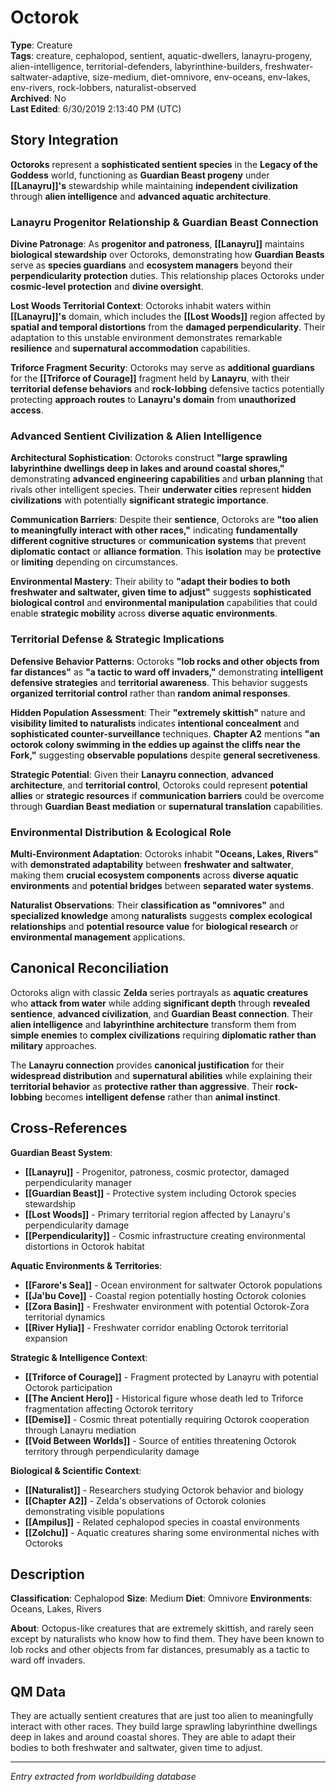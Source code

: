 # Octorok

**Type**: Creature  
**Tags**: creature, cephalopod, sentient, aquatic-dwellers, lanayru-progeny, alien-intelligence, territorial-defenders, labyrinthine-builders, freshwater-saltwater-adaptive, size-medium, diet-omnivore, env-oceans, env-lakes, env-rivers, rock-lobbers, naturalist-observed  
**Archived**: No  
**Last Edited**: 6/30/2019 2:13:40 PM (UTC)

## Story Integration

**Octoroks** represent a **sophisticated sentient species** in the **Legacy of the Goddess** world, functioning as **Guardian Beast progeny** under **[[Lanayru]]'s** stewardship while maintaining **independent civilization** through **alien intelligence** and **advanced aquatic architecture**.

### Lanayru Progenitor Relationship & Guardian Beast Connection
**Divine Patronage**: As **progenitor and patroness**, **[[Lanayru]]** maintains **biological stewardship** over Octoroks, demonstrating how **Guardian Beasts** serve as **species guardians** and **ecosystem managers** beyond their **perpendicularity protection** duties. This relationship places Octoroks under **cosmic-level protection** and **divine oversight**.

**Lost Woods Territorial Context**: Octoroks inhabit waters within **[[Lanayru]]'s** domain, which includes the **[[Lost Woods]]** region affected by **spatial and temporal distortions** from the **damaged perpendicularity**. Their adaptation to this unstable environment demonstrates remarkable **resilience** and **supernatural accommodation** capabilities.

**Triforce Fragment Security**: Octoroks may serve as **additional guardians** for the **[[Triforce of Courage]]** fragment held by **Lanayru**, with their **territorial defense behaviors** and **rock-lobbing** defensive tactics potentially protecting **approach routes** to **Lanayru's domain** from **unauthorized access**.

### Advanced Sentient Civilization & Alien Intelligence
**Architectural Sophistication**: Octoroks construct **"large sprawling labyrinthine dwellings deep in lakes and around coastal shores,"** demonstrating **advanced engineering capabilities** and **urban planning** that rivals other intelligent species. Their **underwater cities** represent **hidden civilizations** with potentially **significant strategic importance**.

**Communication Barriers**: Despite their **sentience**, Octoroks are **"too alien to meaningfully interact with other races,"** indicating **fundamentally different cognitive structures** or **communication systems** that prevent **diplomatic contact** or **alliance formation**. This **isolation** may be **protective** or **limiting** depending on circumstances.

**Environmental Mastery**: Their ability to **"adapt their bodies to both freshwater and saltwater, given time to adjust"** suggests **sophisticated biological control** and **environmental manipulation** capabilities that could enable **strategic mobility** across **diverse aquatic environments**.

### Territorial Defense & Strategic Implications
**Defensive Behavior Patterns**: Octoroks **"lob rocks and other objects from far distances"** as **"a tactic to ward off invaders,"** demonstrating **intelligent defensive strategies** and **territorial awareness**. This behavior suggests **organized territorial control** rather than **random animal responses**.

**Hidden Population Assessment**: Their **"extremely skittish"** nature and **visibility limited to naturalists** indicates **intentional concealment** and **sophisticated counter-surveillance** techniques. **Chapter A2** mentions **"an octorok colony swimming in the eddies up against the cliffs near the Fork,"** suggesting **observable populations** despite **general secretiveness**.

**Strategic Potential**: Given their **Lanayru connection**, **advanced architecture**, and **territorial control**, Octoroks could represent **potential allies** or **strategic resources** if **communication barriers** could be overcome through **Guardian Beast mediation** or **supernatural translation** capabilities.

### Environmental Distribution & Ecological Role
**Multi-Environment Adaptation**: Octoroks inhabit **"Oceans, Lakes, Rivers"** with **demonstrated adaptability** between **freshwater and saltwater**, making them **crucial ecosystem components** across **diverse aquatic environments** and **potential bridges** between **separated water systems**.

**Naturalist Observations**: Their **classification as "omnivores"** and **specialized knowledge** among **naturalists** suggests **complex ecological relationships** and **potential resource value** for **biological research** or **environmental management** applications.

## Canonical Reconciliation

Octoroks align with classic **Zelda** series portrayals as **aquatic creatures** who **attack from water** while adding **significant depth** through **revealed sentience**, **advanced civilization**, and **Guardian Beast connection**. Their **alien intelligence** and **labyrinthine architecture** transform them from **simple enemies** to **complex civilizations** requiring **diplomatic rather than military** approaches.

The **Lanayru connection** provides **canonical justification** for their **widespread distribution** and **supernatural abilities** while explaining their **territorial behavior** as **protective rather than aggressive**. Their **rock-lobbing** becomes **intelligent defense** rather than **animal instinct**.

## Cross-References

**Guardian Beast System**:
- **[[Lanayru]]** - Progenitor, patroness, cosmic protector, damaged perpendicularity manager
- **[[Guardian Beast]]** - Protective system including Octorok species stewardship
- **[[Lost Woods]]** - Primary territorial region affected by Lanayru's perpendicularity damage
- **[[Perpendicularity]]** - Cosmic infrastructure creating environmental distortions in Octorok habitat

**Aquatic Environments & Territories**:
- **[[Farore's Sea]]** - Ocean environment for saltwater Octorok populations
- **[[Ja'bu Cove]]** - Coastal region potentially hosting Octorok colonies
- **[[Zora Basin]]** - Freshwater environment with potential Octorok-Zora territorial dynamics
- **[[River Hylia]]** - Freshwater corridor enabling Octorok territorial expansion

**Strategic & Intelligence Context**:
- **[[Triforce of Courage]]** - Fragment protected by Lanayru with potential Octorok participation
- **[[The Ancient Hero]]** - Historical figure whose death led to Triforce fragmentation affecting Octorok territory
- **[[Demise]]** - Cosmic threat potentially requiring Octorok cooperation through Lanayru mediation
- **[[Void Between Worlds]]** - Source of entities threatening Octorok territory through perpendicularity damage

**Biological & Scientific Context**:
- **[[Naturalist]]** - Researchers studying Octorok behavior and biology
- **[[Chapter A2]]** - Zelda's observations of Octorok colonies demonstrating visible populations
- **[[Ampilus]]** - Related cephalopod species in coastal environments
- **[[Zolchu]]** - Aquatic creatures sharing some environmental niches with Octoroks

## Description
**Classification**:
Cephalopod
**Size**:
Medium
**Diet**:
Omnivore
**Environments**:
Oceans, Lakes, Rivers

**About**:
Octopus-like creatures that are extremely skittish, and rarely seen except by naturalists who know how to find them. They have been known to lob rocks and other objects from far distances, presumably as a tactic to ward off invaders.

## QM Data
They are actually sentient creatures that are just too alien to meaningfully interact with other races. They build large sprawling labyrinthine dwellings deep in lakes and around coastal shores. They are able to adapt their bodies to both freshwater and saltwater, given time to adjust.

---
*Entry extracted from worldbuilding database*
